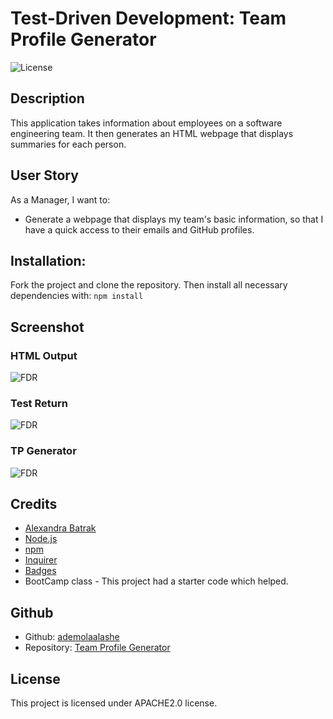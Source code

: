 # Test-Driven Development: Team Profile Generator

 ![License](https://img.shields.io/badge/license-APACHE2.0-blue.svg)

## Description 

This application takes information about employees on a software engineering team. It then generates an HTML webpage that displays summaries for each person.

## User Story

As a Manager, I want to:
- Generate a webpage that displays my team's basic information, so that I have a quick access to their emails and GitHub profiles.

## Installation:

  Fork the project and clone the repository. Then install all necessary dependencies with:
  ```npm install```

## Screenshot
 
### HTML Output
![FDR](https://github.com/ademolaalashe/teamprofile-generator/blob/main/images/html-output.png)

### Test Return
![FDR](https://github.com/ademolaalashe/teamprofile-generator/blob/main/images/testrun.png)

### TP Generator
![FDR](https://github.com/ademolaalashe/teamprofile-generator/blob/main/images/tp-generator1.png)

## Credits

- [Alexandra Batrak](https://github.com/alexandrabatrak/)
- [Node.js](https://nodejs.org/en/)
- [npm](https://www.npmjs.com/)
- [Inquirer](https://www.npmjs.com/package/inquirer)
- [Badges](shields.io)
- BootCamp class - This project had a starter code which helped.


## Github
- Github: [ademolaalashe](https://github.com/ademolaalashe)
- Repository: [Team Profile Generator](https://github.com/ademolaalashe/teamprofile-generator)

 ## License
  This project is licensed under APACHE2.0 license.

